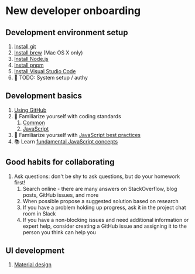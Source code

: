 # New developer onboarding

## Development environment setup

1. [Install git](tools/git.md)
1. [Install brew](tools/brew.md) (Mac OS X only)
1. [Install Node.js](tools/nodejs.md)
1. [Install pnpm](tools/npm.md)
1. [Install Visual Studio Code](tools/code-editor.md#installation-and-configuration)
1. :construction: TODO: System setup / authy

## Development basics

1. [Using GitHub](tools/github.md)
1. :bookmark_tabs: Familiarize yourself with coding standards
	1. [Common](standards/common.md)
	1. [JavaScript](standards/javascript.md)
1. :bookmark_tabs: Familiarize yourself with [JavaScript best practices](bestpractices/javascript.md)
1. :books: Learn [fundamental JavaScript concepts](languages/javascript.md#fundamental-concepts)

## Good habits for collaborating

1. Ask questions: don't be shy to ask questions, but do your homework first!
	1. Search online - there are many answers on StackOverflow, blog posts, GitHub issues, and more
	1. When possible propose a suggested solution based on research
	1. If you have a problem holding up progress, ask it in the project chat room in Slack
	1. If you have a non-blocking issues and need additional information or expert help, consider creating a GitHub issue and assigning it to the person you think can help you

## UI development

1. [Material design](https://material.io/guidelines/)
